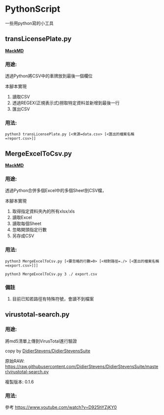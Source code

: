 # PythonScript
一些用python寫的小工具



## transLicensePlate.py
[**MackMD**](https://hackmd.io/7WjilpF-TZeCaIAAWegqhA)
### 用途:
透過Python將CSV中的車牌放到最後一個欄位

本腳本實現
1. 讀取CSV
2. 透過REGEX(正規表示式)撈取特定資料並新增到最後一行
3. 匯出CSV

### 用法:
```
python3 transLicensePlate.py [<來源=data.csv> [<匯出的檔案名稱=report.csv>]]
```


## MergeExcelToCsv.py
[**MackMD**](https://hackmd.io/dXMJTkuvTPSpvfZ0gMXEDw)
### 用途:
透過Python合併多個Excel中的多個Sheet到CSV檔，

本腳本實現
1. 取得指定資料夾內的所有xlsx/xls
2. 讀取Excel
3. 讀取每個Sheet
4. 忽略開頭指定行數
5. 另存成CSV
### 用法:
```python=
python3 MergeExcelToCsv.py [<要忽略的行數=0> [<相對路徑=./> [<匯出的檔案名稱=export.csv>]]]

python3 MergeExcelToCsv.py 3 ./ export.csv
```

### 備註
1. 目前已知若路徑有特殊符號，會讀不到檔案


## virustotal-search.py
### 用途:
將md5清單上傳到VirusTotal進行驗證

copy by [DidierStevens/DidierStevensSuite](https://github.com/DidierStevens/DidierStevensSuite)

原始RAW: https://raw.githubusercontent.com/DidierStevens/DidierStevensSuite/master/virustotal-search.py

複製版本: 0.1.6

### 用法:
參考
https://www.youtube.com/watch?v=D925hYZjKY0
